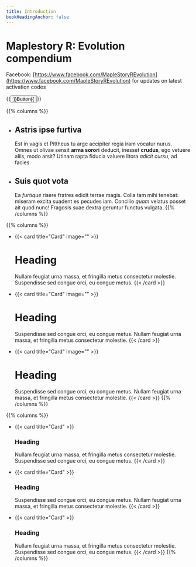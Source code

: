 ```yaml
---
title: Introduction
bookHeadingAnchor: false
---
```


<div class="book-hero">

# Maplestory R: Evolution compendium
Facebook: [https://www.facebook.com/MapleStoryREvolution](https://www.facebook.com/MapleStoryREvolution) for updates on latest activation codes


{{<button href="https://www.facebook.com/MapleStoryREvolution">}}Button{{</button>}}

</div>

{{% columns %}}
- ## Astris ipse furtiva
  Est in vagis et Pittheus tu arge accipiter regia iram vocatur nurus. Omnes ut
  olivae sensit **arma sorori** deducit, inesset **crudus**, ego vetuere aliis,
  modo arsit? Utinam rapta fiducia valuere litora _adicit cursu_, ad facies

- ## Suis quot vota
  Ea _furtique_ risere fratres edidit terrae magis. Colla tam mihi tenebat:
  miseram excita suadent es pecudes iam. Concilio _quam_ velatus posset ait quod
  nunc! Fragosis suae dextra geruntur functus vulgata.
{{% /columns %}}


{{% columns %}}
- {{< card title="Card" image="" >}}
  # Heading
  Nullam feugiat urna massa, et fringilla metus consectetur molestie. Suspendisse sed congue orci, eu congue metus.
  {{< /card >}}

- {{< card title="Card" image="" >}}
  # Heading
  Suspendisse sed congue orci, eu congue metus. Nullam feugiat urna massa, et fringilla metus consectetur molestie.
  {{< /card >}}

- {{< card title="Card" image="" >}}
  # Heading
  Suspendisse sed congue orci, eu congue metus. Nullam feugiat urna massa, et fringilla metus consectetur molestie.
  {{< /card >}}
{{% /columns %}}

{{% columns %}}
- {{< card title="Card" >}}
  ### Heading
  Nullam feugiat urna massa, et fringilla metus consectetur molestie. Suspendisse sed congue orci, eu congue metus.
  {{< /card >}}

- {{< card title="Card" >}}
  ### Heading
  Suspendisse sed congue orci, eu congue metus. Nullam feugiat urna massa, et fringilla metus consectetur molestie.
  {{< /card >}}

- {{< card title="Card" >}}
  ### Heading
  Nullam feugiat urna massa, et fringilla metus consectetur molestie. Suspendisse sed congue orci, eu congue metus.
  {{< /card >}}
{{% /columns %}}

